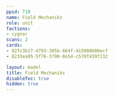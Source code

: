 ```yaml
---
ppid: 710
name: Field Mechaniks
role: unit
factions:
- cygnar
scans: 2
cards:
- 92fc3b17-4793-305b-864f-415988606ecf
- 8233ea95-5f76-3790-8e54-c570f439f232

layout: model
title: Field Mechaniks
disableToc: true
hidden: true
---
```

